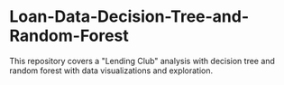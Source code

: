 # Loan-Data-Decision-Tree-and-Random-Forest
This repository covers a "Lending Club" analysis with decision tree and random forest with data visualizations and exploration.
